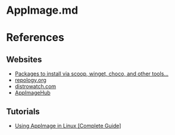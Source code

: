# AppImage.md

# References

## Websites

* [Packages to install via scoop, winget, choco, and other tools...](https://gist.github.com/mikepruett3/7ca6518051383ee14f9cf8ae63ba18a7)
* [repology.org](https://repology.org/)
* [distrowatch.com](https://distrowatch.com/)
* [AppImageHub](https://www.appimagehub.com/)

## Tutorials

* [Using AppImage in Linux [Complete Guide]](https://itsfoss.com/use-appimage-linux/)
